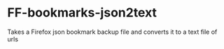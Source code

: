 # FF-bookmarks-json2text
Takes a Firefox json bookmark backup file and converts it to a text file of urls
